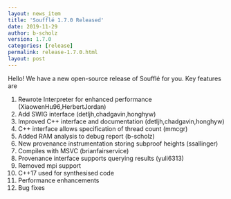 ```yaml
---
layout: news_item
title: 'Soufflé 1.7.0 Released'
date: 2019-11-29
author: b-scholz
version: 1.7.0
categories: [release]
permalink: release-1.7.0.html
layout: post
---
```

Hello! We have a new open-source release of Soufflé for you. Key features are

1. Rewrote Interpreter for enhanced performance (XiaowenHu96,HerbertJordan)
2. Add SWIG interface (detljh,chadgavin,honghyw)
3. Improved C++ interface and documentation (detljh,chadgavin,honghyw)
4. C++ interface allows specification of thread count (mmcgr)
5. Added RAM analysis to debug report (b-scholz)
6. New provenance instrumentation storing subproof heights (ssallinger)
7. Compiles with MSVC (brianfairservice)
8. Provenance interface supports querying results (yuli6313)
9. Removed mpi support
10. C++17 used for synthesised code
11. Performance enhancements
12. Bug fixes

